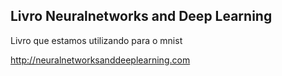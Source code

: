 ## Livro Neuralnetworks and Deep Learning

Livro que estamos utilizando para o mnist

http://neuralnetworksanddeeplearning.com
